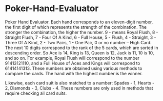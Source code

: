 # Poker-Hand-Evaluator
Poker Hand Evaluator.
Each hand corresponds to an eleven-digit number, the first digit of which represents the strength of the combination. The stronger the combination, the higher the number. 9 - means Royal Flush, 8 - Straight Flush, 7 - Four Of A Kind, 6 - Full House, 5 - Flush, 4 - Straight, 3 - Three Of A Kind, 2 - Two Pairs, 1 - One Pair, 0 or no number – High Card. The next 10 digits correspond to the rank of the 5 cards, which are sorted in descending order. So Ace is 14, King is 13, Queen is 12, Jack is 11, 10 is 10, and so on. For example, Royal Flush will correspond to the number 91413121110, and a Full House of Aces and Kings will correspond to 61414141313. These numbers are obtained using various methods to compare the cards. The hand with the highest number is the winner.

Likewise, each card suit is also matched to a number: Spades - 1, Hearts - 2, Diamonds - 3, Clubs - 4. These numbers are only used in methods that require checking all card suits.
